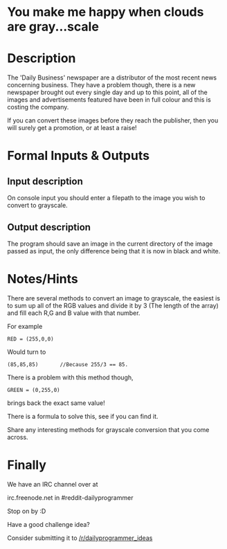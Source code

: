 # You make me happy when clouds are gray...scale
<div class="md"><h1>Description</h1>
<p>The 'Daily Business' newspaper are a distributor of the most recent news concerning business. They have a problem though, there is a new newspaper brought out every single day and up to this point, all of the images and advertisements featured have been in full colour and this is costing the company.</p>
<p>If you can convert these images before they reach the publisher, then you will surely get a promotion, or at least a raise!</p>
<h1>Formal Inputs &amp; Outputs</h1>
<h2>Input description</h2>
<p>On console input you should enter a filepath to the image you wish to convert to grayscale.</p>
<h2>Output description</h2>
<p>The program should save an image in the current directory of the image passed as input, the only difference being that it is now in black and white.</p>
<h1>Notes/Hints</h1>
<p>There are several methods to convert an image to grayscale, the easiest is to sum up all of the RGB values and divide it by 3 (The length of the array) and fill each R,G and B value with that number.</p>
<p>For example</p>
<pre><code>RED = (255,0,0)
</code></pre>
<p>Would turn to</p>
<pre><code>(85,85,85)       //Because 255/3 == 85.
</code></pre>
<p>There is a problem with this method though,</p>
<pre><code>GREEN = (0,255,0)
</code></pre>
<p>brings back the exact same value!</p>
<p>There is a formula to solve this, see if you can find it.</p>
<p>Share any interesting methods for grayscale conversion that you come across.</p>
<h1>Finally</h1>
<p>We have an IRC channel over at </p>
<p>irc.freenode.net in #reddit-dailyprogrammer</p>
<p>Stop on by :D</p>
<p>Have a good challenge idea?</p>
<p>Consider submitting it to <a href="/r/dailyprogrammer_ideas">/r/dailyprogrammer_ideas</a></p>
</div>
